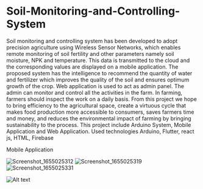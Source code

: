 # Soil-Monitoring-and-Controlling-System
Soil monitoring and controlling system has been developed to adopt precision agriculture using Wireless Sensor Networks, which enables remote monitoring of soil fertility and other parameters namely soil moisture, NPK and temperature. This data is transmitted to the cloud and the corresponding values are displayed on a mobile application. The proposed system has the intelligence to recommend the quantity of water and fertilizer which improves the quality of the soil and ensures optimum growth of the crop. Web application is used to act as admin panel. The admin can monitor and control all the activities in the farm. In farming, farmers should inspect the work on a daily basis. From this project we hope to bring efficiency to the agricultural space, create a virtuous cycle that makes food production more accessible to consumers, saves farmers time and money, and reduces the environmental impact of farming by bringing sustainability to the process. This project include Arduino System, Mobile Application and Web Application. Used technologies Arduino, Flutter, react js, HTML, Firebase

Mobile Application

![Screenshot_1655025312]()
![Screenshot_1655025319](https://user-images.githubusercontent.com/81616253/174432299-27244884-4da9-4f72-9bdb-9d569570d134.png)
![Screenshot_1655025331](https://user-images.githubusercontent.com/81616253/174432305-2e8636a0-9fa4-4b19-ae28-2cf4791a5605.png)

<img
  src="[/path/to/img.jpg](https://user-images.githubusercontent.com/81616253/174432275-de7429cd-7a6b-4d27-88b3-a1dcef538c7d.png)"
  alt="Alt text"
  title="Optional title"
  style="display: inline-block; margin: 0 auto; max-width: 300px">
